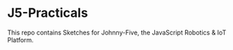 # J5-Practicals
This repo contains Sketches for Johnny-Five, the JavaScript Robotics & IoT Platform. 


